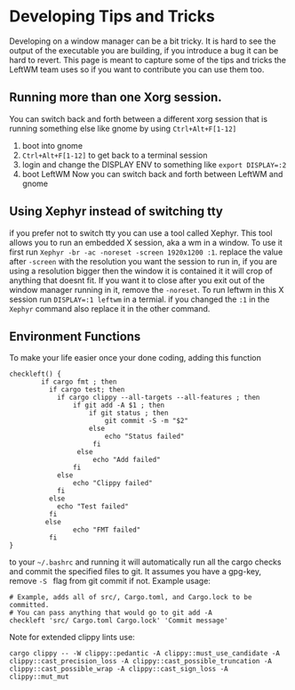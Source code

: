  # Developing Tips and Tricks 
Developing on a window manager can be a bit tricky. It is hard to see the output of the executable you are building, if you introduce a bug it can be hard to revert. This page is meant to capture some of the tips and tricks the LeftWM team uses so if you want to contribute you can use them too. 

## Running more than one Xorg session.
You can switch back and forth between a different xorg session that is running something else like gnome by using `Ctrl+Alt+F[1-12]` 
1) boot into gnome
2) `Ctrl+Alt+F[1-12]` to get back to a terminal session
3) login and change the DISPLAY ENV to something like `export DISPLAY=:2`
4) boot LeftWM
Now you can switch back and forth between LeftWM and gnome

## Using Xephyr instead of switching tty
if you prefer not to switch tty you can use a tool called Xephyr. This tool allows you to run an embedded X session, aka a wm in a window. To use it first run `Xephyr -br -ac -noreset -screen 1920x1200 :1`. replace the value after `-screen` with the resolution you want the session to run in, if you are using a resolution bigger then the window it is contained it it will crop of anything that doesnt fit. If you want it to close after you exit out of the window manager running in it, remove the `-noreset`. To run leftwm in this X session run `DISPLAY=:1 leftwm` in a termial. if you changed the `:1` in the `Xephyr` command also replace it in the other command.

## Environment Functions  
To make your life easier once your done coding, adding this function
```
checkleft() {
        if cargo fmt ; then
          if cargo test; then
            if cargo clippy --all-targets --all-features ; then
                if git add -A $1 ; then
                    if git status ; then
                        git commit -S -m "$2"
                    else
                        echo "Status failed"
                     fi
                 else
                     echo "Add failed"
                fi
            else
                echo "Clippy failed"
            fi
          else
            echo "Test failed"
          fi
         else
                echo "FMT failed"
          fi
}
```
to your ```~/.bashrc``` and running it will automatically run all the cargo checks and commit the specified files to git. It assumes you have a gpg-key, remove ```-S ``` flag from git commit if not.
Example usage:
```
# Example, adds all of src/, Cargo.toml, and Cargo.lock to be committed.
# You can pass anything that would go to git add -A 
checkleft 'src/ Cargo.toml Cargo.lock' 'Commit message'
```

Note for extended clippy lints use:
```
cargo clippy -- -W clippy::pedantic -A clippy::must_use_candidate -A clippy::cast_precision_loss -A clippy::cast_possible_truncation -A clippy::cast_possible_wrap -A clippy::cast_sign_loss -A clippy::mut_mut

```